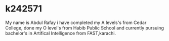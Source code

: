 # k242571
My name is Abdul Rafay i have completed my A levels's from Cedar College, done my O level's from Habib Public School and currently pursuing  bachelor's in Artifical Intelligence from FAST,karachi. 
